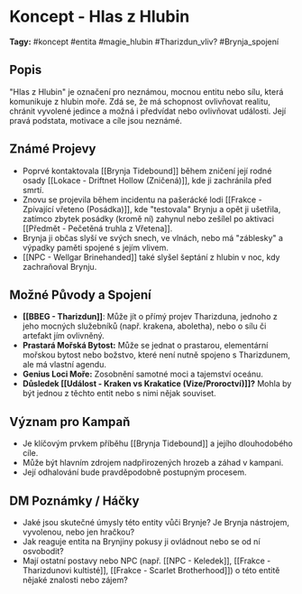 # Koncept - Hlas z Hlubin

**Tagy:** #koncept #entita #magie_hlubin #Tharizdun_vliv? #Brynja_spojení

## Popis
"Hlas z Hlubin" je označení pro neznámou, mocnou entitu nebo sílu, která komunikuje z hlubin moře. Zdá se, že má schopnost ovlivňovat realitu, chránit vyvolené jedince a možná i předvídat nebo ovlivňovat události. Její pravá podstata, motivace a cíle jsou neznámé.

## Známé Projevy
*   Poprvé kontaktovala [[Brynja Tidebound]] během zničení její rodné osady [[Lokace - Driftnet Hollow (Zničená)]], kde ji zachránila před smrtí.
*   Znovu se projevila během incidentu na pašerácké lodi [[Frakce - Zpívající vřeteno (Posádka)]], kde "testovala" Brynju a opět ji ušetřila, zatímco zbytek posádky (kromě ní) zahynul nebo zešílel po aktivaci [[Předmět - Pečetěná truhla z Vřetena]].
*   Brynja ji občas slyší ve svých snech, ve vlnách, nebo má "záblesky" a výpadky paměti spojené s jejím vlivem.
*   [[NPC - Wellgar Brinehanded]] také slyšel šeptání z hlubin v noc, kdy zachraňoval Brynju.

## Možné Původy a Spojení
*   **[[BBEG - Tharizdun]]**: Může jít o přímý projev Tharizduna, jednoho z jeho mocných služebníků (např. krakena, aboletha), nebo o sílu či artefakt jím ovlivněný.
*   **Prastará Mořská Bytost:** Může se jednat o prastarou, elementární mořskou bytost nebo božstvo, které není nutně spojeno s Tharizdunem, ale má vlastní agendu.
*   **Genius Loci Moře:** Zosobnění samotné moci a tajemství oceánu.
*   **Důsledek [[Událost - Kraken vs Krakatice (Vize/Proroctví)]]?** Mohla by být jednou z těchto entit nebo s nimi nějak souviset.

## Význam pro Kampaň
*   Je klíčovým prvkem příběhu [[Brynja Tidebound]] a jejího dlouhodobého cíle.
*   Může být hlavním zdrojem nadpřirozených hrozeb a záhad v kampani.
*   Její odhalování bude pravděpodobně postupným procesem.

## DM Poznámky / Háčky
*   Jaké jsou skutečné úmysly této entity vůči Brynje? Je Brynja nástrojem, vyvolenou, nebo jen hračkou?
*   Jak reaguje entita na Brynjiny pokusy ji ovládnout nebo se od ní osvobodit?
*   Mají ostatní postavy nebo NPC (např. [[NPC - Keledek]], [[Frakce - Tharizdunovi kultisté]], [[Frakce - Scarlet Brotherhood]]) o této entitě nějaké znalosti nebo zájem?